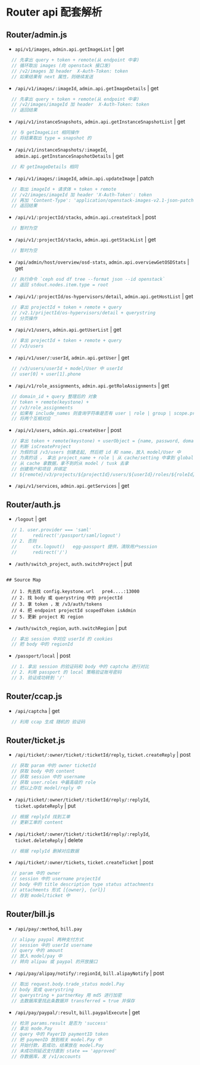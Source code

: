 # Router api 配套解析

## Router/admin.js

* `api/v1/images`, `admin.api.getImageList` | get
```js
  // 先拿出 query + token + remote(从 endpoint 中拿) 
  // 循环取出 images (向 openstack 接口发) 
  // /v2/images 加 header  X-Auth-Token: token
  // 如果结果有 next 属性，则继续发送
```
* `/api/v1/images/:imageId`, `admin.api.getImageDetails` | get
```js
  // 先拿出 query + token + remote(从 endpoint 中拿) 
  // /v2/images/imageId 加 header  X-Auth-Token: token
  // 返回结果
```
* `/api/v1/instanceSnapshots`, `admin.api.getInstanceSnapshotList` | get
```js
  // 与 getImageList 相同操作
  // 将结果取出 type = snapshot 的
```
* `/api/v1/instanceSnapshots/:imageId`, `admin.api.getInstanceSnapshotDetails` | get
```js
  // 和 getImageDetails 相同
```
* `/api/v1/images/:imageId`, `admin.api.updateImage` | patch
```js
  // 取出 imageId + 请求体 + token + remote
  // /v2/images/imageId 加 header 'X-Auth-Token': token
  // 再加 'Content-Type': 'application/openstack-images-v2.1-json-patch'
  // 返回结果
```
* `/api/v1/:projectId/stacks`, `admin.api.createStack` | post
```js
  // 暂时为空
```
* `/api/v1/:projectId/stacks`, `admin.api.getStackList` | get
```js
  // 暂时为空
```
* `/api/admin/host/overview/osd-stats`, `admin.api.overviewGetOSDStats` | get
```js
  // 执行命令 `ceph osd df tree --format json --id openstack`
  // 返回 stdout.nodes.item.type = root
```
* `/api/v1/:projectId/os-hypervisors/detail`, `admin.api.getHostList` | get
```js
  // 拿出 projectId + token + remote + query
  // /v2.1/prijectId/os-hypervisors/detail + querystring
  // 分页操作
```
* `/api/v1/users`, `admin.api.getUserList` | get
```js
  // 拿出 projectId + token + remote + query
  // /v3/users 
```
* `/api/v1/user/:userId`, `admin.api.getUser` | get
```js
  // /v3/users/userId + model/User 中 userId
  // user[0] + user[1].phone
```
* `/api/v1/role_assignments`, `admin.api.getRoleAssignments` | get
```js
  // domain_id + query 整理后的 对象
  // token + remote(keystone) +
  // /v3/role_assignments 
  // 如果有 include_names 则查询字符串是否有 user | role | group | scope.project | scope.domain 的 id 则获取单个，否则获取列表
  // 将两个互相对应
```
* `/api/v1/users`, `admin.api.createUser` | post
```js
  // 拿出 token + remote(keystone) + userObject = {name, password, domain_id, description, email}
  // 判断 isCreateProject 
  // 为假的话 /v3/users 创建走起, 然后把 id 和 name，放入 model/User 中
  // 为真的话 ， 拿出 project_name + role | 从 cache/setting 中拿到 global 和 enable_ldap | 从 model/tusk 取出 app = global, name = enable_ldap 
  // 从 cache 拿数据，拿不到的从 model / tusk 去拿
  // 创建用户和项目 并绑定 
  // ${remote}/v3/projects/${projectId}/users/${userId}/roles/${roleId}
```
* `/api/v1/services`, `admin.api.getServices` | get


## Router/auth.js

* `/logout` | get
```js
  // 1. user.provider === 'saml'
  //      redirect('/passport/saml/logout')
  // 2. 否则 
  //      ctx.logout()   egg-passport 提供，清除用户session
  //      redirect('/')
```
* `/auth/switch_project`, `auth.switchProject` | put
```js# node 调试 | 工具篇

## Source Map

  // 1. 先去找 config.keystone.url   pre4....:13000
  // 2. 找 body 或 querystring 中的 projectId
  // 3. 拿 token ，发 /v3/auth/tokens
  // 4. 把 endpoint projectId scopedToken isAdmin
  // 5. 更新 project 和 region
```
* `/auth/switch_region`, `auth.switchRegion` | put
```js
  // 拿出 session 中对应 userId 的 cookies
  // 把 body 中的 regionId 
```
* `/passport/local` | post
```js
  // 1. 拿出 session 的验证码和 body 中的 captcha 进行对比
  // 2. 利用 passport 的 local 策略验证账号密码
  // 3. 验证成功转到 '/'
```

## Router/ccap.js

* `/api/captcha` | get
```js
  // 利用 ccap 生成 随机的 验证码
```

## Router/ticket.js

* `/api/ticket/:owner/ticket/:ticketId/reply`, `ticket.createReply` | post
```js
  // 获取 param 中的 owner ticketId
  // 获取 body 中的 content
  // 获取 session 中的 username
  // 获取 user.roles 中最高级的 role
  // 把以上存在 model/reply 中
```
* `/api/ticket/:owner/ticket/:ticketId/reply/:replyId`, `ticket.updateReply` | put
```js
  // 根据 replyId 找到工单
  // 更新工单的 content
```
* `/api/ticket/:owner/ticket/:ticketId/reply/:replyId`, `ticket.deleteReply` | delete
```js
  // 根据 replyId 删掉对应数据 
```
* `/api/ticket/:owner/tickets`, `ticket.createTicket` | post
```js
  // param 中的 owner
  // session 中的 username projectId
  // body 中的 title description type status attachments
  // attachments 形式 [{owner}, {url}]
  // 存到 model/ticket 中
```

## Router/bill.js

* `/api/pay/:method`, `bill.pay`
```js
  // alipay paypal 两种支付方式
  // session 中的 userId username
  // query 中的 amount
  // 放入 model/pay 中
  // 转向 alipau 或 paypal 的开放接口
```
* `/api/pay/alipay/notify/:regionId`, `bill.alipayNotify` | post
```js
  // 取出 request.body.trade_status model.Pay 
  // body 变成 querystring
  // querystring + partnerKey 用 md5 进行加密
  // 去数据库里找此条数据并 transferred = true 并保存
```
* `/api/pay/paypal/:result`, `bill.paypalExecute` | get
```js
  // 检测 params.result 是否为 'success'
  // 拿出 mode.Pay 
  // query 中的 PayerID paymentID token
  // 把 paymenID 放到相关 model.Pay 中
  // 开始付款，若成功，结果放在 model.Pay
  // 未成功则延迟支付直到 state == 'approved'
  // 存数据库，发 /v1/accounts
```